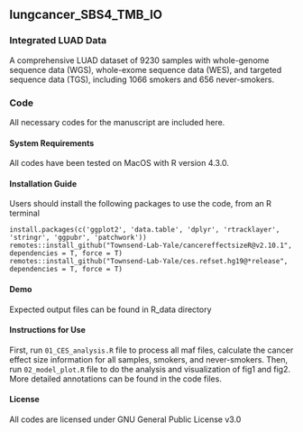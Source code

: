 ## lungcancer_SBS4_TMB_IO
### Integrated LUAD Data
A comprehensive LUAD dataset of 9230 samples with whole-genome sequence data (WGS), whole-exome sequence data (WES), and targeted sequence data (TGS), including 1066 smokers and 656 never-smokers. 
### Code
All necessary codes for the manuscript are included here. 
#### System Requirements
All codes have been tested on MacOS with R version 4.3.0.
#### Installation Guide
Users should install the following packages to use the code, from an R terminal
```
install.packages(c('ggplot2', 'data.table', 'dplyr', 'rtracklayer', 'stringr', 'ggpubr', 'patchwork'))
remotes::install_github("Townsend-Lab-Yale/cancereffectsizeR@v2.10.1", dependencies = T, force = T)
remotes::install_github("Townsend-Lab-Yale/ces.refset.hg19@*release", dependencies = T, force = T) 
```
#### Demo 
Expected output files can be found in R_data directory
#### Instructions for Use
First, run `01_CES_analysis.R` file to process all maf files, calculate the cancer effect size information for all samples, smokers, and never-smokers.
Then, run `02_model_plot.R` file to do the analysis and visualization of fig1 and fig2.
More detailed annotations can be found in the code files.
#### License
All codes are licensed under GNU General Public License v3.0





